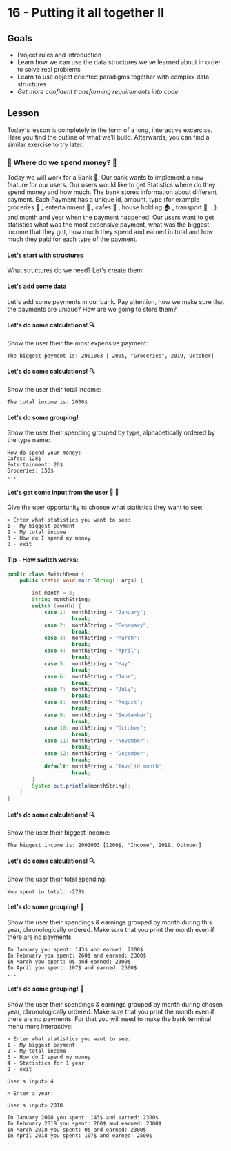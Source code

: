 # 16 - Putting it all together II

<Teacher name="Alina"></Teacher>

## Goals

- Project rules and introduction
- Learn how we can use the data structures we've learned about in order to solve real problems
- Learn to use object oriented paradigms together with complex data structures
- *Get more confident transforming requirements into code*

## Lesson

Today's lesson is completely in the form of a long, interactive excercise. Here you find the outline of what we'll build. Afterwards, you can find a similar exercise to try later.

### :money_with_wings: Where do we spend money? :money_with_wings: 

Today we will work for a Bank :bank:. Our bank wants to implement a new feature for our users. Our users would like 
to get Statistics where do they spend money and how much. The bank stores information about different payment. Each 
Payment has a unique id, amount, type (for example groceries :tomato: , entertainment :movie_camera: , cafes :tropical_drink:
 , house holding :house: , transport :bus: ...) and month and year when the payment happened. Our users want to get 
 statistics what was the most expensive payment, what was the biggest income that they got, how much they spend and earned in total and how much they paid for each type of the 
 payment.

#### Let's start with structures
What structures do we need? Let's create them!

#### Let's add some data
Let's add some payments in our bank. Pay attention, how we make sure that the payments are unique? How are we going 
to store them?

#### Let's do some calculations! :mag: 
Show the user their the most expensive payment:

```
The biggest payment is: 2001003 [-200$, "Groceries", 2019, October]
```

#### Let's do some calculations! :mag: 
Show the user their total income:

```
The total income is: 2000$
```

#### Let's do some grouping!
Show the user their spending grouped by type, alphabetically ordered by the type name:

```
How do spend your money:
Cafes: 128$
Entertainment: 26$
Groceries: 150$
...
```

#### Let's get some input from the user :man: :woman: 
Give the user opportunity to choose what statistics they want to see:
```
> Enter what statistics you want to see: 
1 - My biggest payment
2 - My total income
3 - How do I spend my money
0 - exit

```

#### Tip - How switch works: 
```java
public class SwitchDemo {
    public static void main(String[] args) {

        int month = 8;
        String monthString;
        switch (month) {
            case 1:  monthString = "January";
                     break;
            case 2:  monthString = "February";
                     break;
            case 3:  monthString = "March";
                     break;
            case 4:  monthString = "April";
                     break;
            case 5:  monthString = "May";
                     break;
            case 6:  monthString = "June";
                     break;
            case 7:  monthString = "July";
                     break;
            case 8:  monthString = "August";
                     break;
            case 9:  monthString = "September";
                     break;
            case 10: monthString = "October";
                     break;
            case 11: monthString = "November";
                     break;
            case 12: monthString = "December";
                     break;
            default: monthString = "Invalid month";
                     break;
        }
        System.out.println(monthString);
    }
}
```

#### Let's do some calculations! :mag: 
Show the user their biggest income:

```
The biggest income is: 2001003 [1200$, "Income", 2019, October]
```

#### Let's do some calculations! :mag: 
Show the user their total spending:

```
You spent in total: -278$
```

#### Let's do some grouping! :calendar: 
Show the user their spendings & earnings grouped by month during this year, chronologically ordered. Make sure that 
you print the month even if there are no payments.

```
In January you spent: 143$ and earned: 2300$
In February you spent: 260$ and earned: 2300$
In March you spent: 0$ and earned: 2300$
In April you spent: 107$ and earned: 2500$
...
```

#### Let's do some grouping! :calendar: 
Show the user their spendings & earnings grouped by month during chosen year, chronologically ordered. Make sure that 
you print the month even if there are no payments. For that you will need to make the bank terminal menu more 
interactive:
```
> Enter what statistics you want to see: 
1 - My biggest payment
2 - My total income
3 - How do I spend my money
4 - Statistics for 1 year
0 - exit

User's input> 4

> Enter a year: 

User's input> 2018

In January 2018 you spent: 143$ and earned: 2300$
In February 2018 you spent: 260$ and earned: 2300$
In March 2018 you spent: 0$ and earned: 2300$
In April 2018 you spent: 107$ and earned: 2500$
...

```
